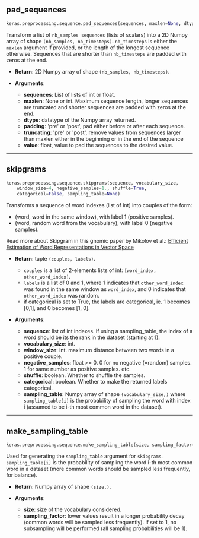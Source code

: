## pad_sequences

```python
keras.preprocessing.sequence.pad_sequences(sequences, maxlen=None, dtype='int32')
```

Transform a list of `nb_samples sequences` (lists of scalars) into a 2D Numpy array of shape `(nb_samples, nb_timesteps)`. `nb_timesteps` is either the `maxlen` argument if provided, or the length of the longest sequence otherwise. Sequences that are shorter than `nb_timesteps` are padded with zeros at the end.

- __Return__: 2D Numpy array of shape `(nb_samples, nb_timesteps)`.

- __Arguments__:
    - __sequences__: List of lists of int or float.
    - __maxlen__: None or int. Maximum sequence length, longer sequences are truncated and shorter sequences are padded with zeros at the end.
    - __dtype__: datatype of the Numpy array returned.
    - __padding__: 'pre' or 'post', pad either before or after each sequence.
    - __truncating__: 'pre' or 'post', remove values from sequences larger than maxlen either in the beginning or in the end of the sequence
    - __value__: float, value to pad the sequences to the desired value.

---

## skipgrams

```python
keras.preprocessing.sequence.skipgrams(sequence, vocabulary_size,
    window_size=4, negative_samples=1., shuffle=True,
    categorical=False, sampling_table=None)
```

Transforms a sequence of word indexes (list of int) into couples of the form:

- (word, word in the same window), with label 1 (positive samples).
- (word, random word from the vocabulary), with label 0 (negative samples).

Read more about Skipgram in this gnomic paper by Mikolov et al.: [Efficient Estimation of Word Representations in
Vector Space](http://arxiv.org/pdf/1301.3781v3.pdf)

- __Return__: tuple `(couples, labels)`.
    - `couples` is a list of 2-elements lists of int: `[word_index, other_word_index]`.
    - `labels` is a list of 0 and 1, where 1 indicates that `other_word_index` was found in the same window as `word_index`, and 0 indicates that `other_word_index` was random.
    - if categorical is set to True, the labels are categorical, ie. 1 becomes [0,1], and 0 becomes [1, 0].

- __Arguments__:
    - __sequence__: list of int indexes. If using a sampling_table, the index of a word should be its the rank in the dataset (starting at 1).
    - __vocabulary_size__: int.
    - __window_size__: int. maximum distance between two words in a positive couple.
    - __negative_samples__: float >= 0. 0 for no negative (=random) samples. 1 for same number as positive samples. etc.
    - __shuffle__: boolean. Whether to shuffle the samples.
    - __categorical__: boolean. Whether to make the returned labels categorical.
    - __sampling_table__: Numpy array of shape `(vocabulary_size,)` where `sampling_table[i]` is the probability of sampling the word with index i (assumed to be i-th most common word in the dataset).


---

## make_sampling_table

```python
keras.preprocessing.sequence.make_sampling_table(size, sampling_factor=1e-5)
```

Used for generating the `sampling_table` argument for `skipgrams`. `sampling_table[i]` is the probability of sampling the word i-th most common word in a dataset (more common words should be sampled less frequently, for balance).

- __Return__: Numpy array of shape `(size,)`.

- __Arguments__:
    - __size__: size of the vocabulary considered.
    - __sampling_factor__: lower values result in a longer probability decay (common words will be sampled less frequently). If set to 1, no subsampling will be performed (all sampling probabilities will be 1).
